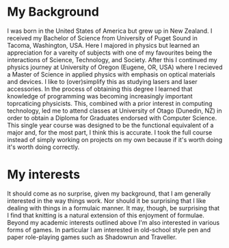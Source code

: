 # My Background
I was born in the United States of America but grew up in New Zealand.
I received my Bachelor of Science from University of Puget Sound in Tacoma, Washington, USA.
Here I majored in physics but learned an appreciation for a vareity of subjects with one of my favourites being the interactions of Science, Technology, and Society.
After this I continued my physics journey at University of Oregon (Eugene, OR, USA) where I recieved a Master of Science in applied physics with emphasis on optical materials and devices.
I like to (over)simplify this as studying lasers and laser accessories.
In the process of obtaining this degree I learned that knowledge of programming was becoming increasingly important toprcaticing physicists.
This, combined with a prior interest in computing technology, led me to attend classes at University of Otago (Dunedin, NZ) in order to obtain a Diploma for Graduates endorsed with Computer Science.
This single year course was designed to be the functional equivalent of a major and, for the most part, I think this is accurate.
I took the full course instead of simply working on projects on my own because if it's worth doing it's worth doing correctly.

# My interests
It should come as no surprise, given my background, that I am generally interested in the way things work.
Nor should it be surprising that I like dealing with things in a formulaic manner.
It may, though, be surprising that I find that knitting is a natural extension of this enjoyment of formulae.
Beyond my academic interests outlined above I'm also interested in various forms of games.
In particular I am interested in old-school style pen and paper role-playing games such as Shadowrun and Traveller.

